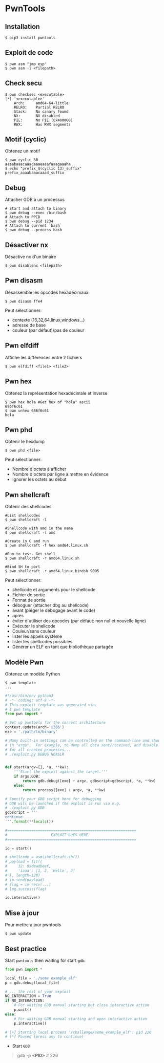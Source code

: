 # PwnTools

## Installation

```shell
$ pip3 install pwntools 
```

## Exploit de code

```shell
$ pwn asm "jmp esp"
$ pwn asm -i <filepath>
```

## Check secu

```shell
$ pwn checksec <executable>
[*] '<executable>'
    Arch:     amd64-64-little
    RELRO:    Partial RELRO
    Stack:    No canary found
    NX:       NX disabled
    PIE:      No PIE (0x400000)
    RWX:      Has RWX segments
```

## Motif (cyclic)

Obtenez un motif

```shell
$ pwn cyclic 30
aaaabaaacaaadaaaeaaafaaagaaaha
$ echo "prefix_$(cyclic 13)_suffix"
prefix_aaaabaaacaaad_suffix
```

## Debug

Attacher GDB à un processus

```shell
# Start and attach to binary
$ pwn debug --exec /bin/bash
# Attach to PPID
$ pwn debug --pid 1234
# Attach to current `bash`
$ pwn debug --process bash
```

## Désactiver nx

Désactive nx d'un binaire

```shell
$ pwn disablenx <filepath>
```
    
## Pwn disasm

Désassemble les opcodes hexadécimaux

```shell
$ pwn disasm ffe4
```

Peut sélectionner:

- contexte (16,32,64,linux,windows...)
- adresse de base
- couleur (par défaut)/pas de couleur

## Pwn elfdiff

Affiche les différences entre 2 fichiers

```shell
$ pwn elfdiff <file1> <file2>
```

## Pwn hex

Obtenez la représentation hexadécimale et inverse

```shell
$ pwn hex hola #Get hex of "hola" ascii
686f6c61
$ pwn unhex 686f6c61
hola
```

## Pwn phd

Obtenir le hexdump

```shell
$ pwn phd <file>
```

Peut sélectionner:

- Nombre d'octets à afficher
- Nombre d'octets par ligne à mettre en évidence
- Ignorer les octets au début

## Pwn shellcraft

Obtenir des shellcodes

```shell
#List shellcodes
$ pwn shellcraft -l

#Shellcode with amd in the name
$ pwn shellcraft -l amd 

#Create in C and run
$ pwn shellcraft -f hex amd64.linux.sh

#Run to test. Get shell
$ pwn shellcraft -r amd64.linux.sh

#Bind SH to port
$ pwn shellcraft .r amd64.linux.bindsh 9095 
```

Peut sélectionner:

- shellcode et arguments pour le shellcode
- Fichier de sortie
- Format de sortie
- déboguer (attacher dbg au shellcode)
- avant (piéger le débogage avant le code)
- après
- éviter d'utiliser des opcodes (par défaut: non nul et nouvelle ligne)
- Exécuter le shellcode
- Couleur/sans couleur
- lister les appels système
- lister les shellcodes possibles
- Générer un ELF en tant que bibliothèque partagée

## Modèle Pwn

Obtenez un modèle Python

```shell
$ pwn template
...
```

```python
#!/usr/bin/env python3
# -*- coding: utf-8 -*-
# This exploit template was generated via:
# $ pwn template
from pwn import *

# Set up pwntools for the correct architecture
context.update(arch='i386')
exe = './path/to/binary'

# Many built-in settings can be controlled on the command-line and show up
# in "args".  For example, to dump all data sent/received, and disable ASLR
# for all created processes...
# ./exploit.py DEBUG NOASLR


def start(argv=[], *a, **kw):
    '''Start the exploit against the target.'''
    if args.GDB:
        return gdb.debug([exe] + argv, gdbscript=gdbscript, *a, **kw)
    else:
        return process([exe] + argv, *a, **kw)

# Specify your GDB script here for debugging
# GDB will be launched if the exploit is run via e.g.
# ./exploit.py GDB
gdbscript = '''
continue
'''.format(**locals())

#===========================================================
#                    EXPLOIT GOES HERE
#===========================================================

io = start()

# shellcode = asm(shellcraft.sh())
# payload = fit({
#     32: 0xdeadbeef,
#     'iaaa': [1, 2, 'Hello', 3]
# }, length=128)
# io.send(payload)
# flag = io.recv(...)
# log.success(flag)

io.interactive()
```

## Mise à jour

Pour mettre à jour pwntools

```shell
$ pwn update
```

## Best practice

Start `pwntools` then waiting for start `gdb`:

```python
from pwn import *

local_file = './some_example_elf'
p = gdb.debug(local_file)

# ... the rest of your exploit
NO_INTERACTION = True
if NO_INTERACTION:
    # For waiting GDB manual starting but close interactive action
    p.wait()
else:
    # For waiting GDB manual starting and open interactive action
    p.interactive()

# [+] Starting local process '/challenge/some_example_elf': pid 226
# [*] Paused (press any to continue)
```
- Start `GDB`

> gdb -p **\<PID\>** # 226
